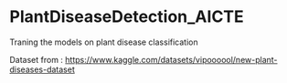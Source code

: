 # PlantDiseaseDetection_AICTE
Traning the models on plant disease classification 

Dataset from : https://www.kaggle.com/datasets/vipoooool/new-plant-diseases-dataset
